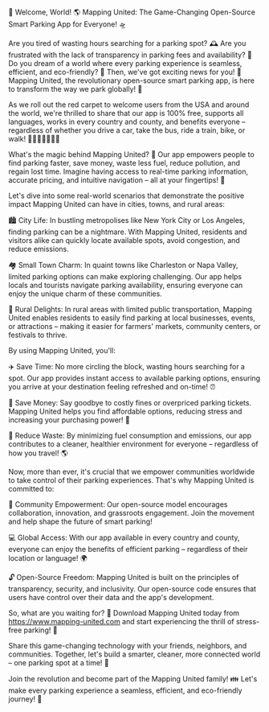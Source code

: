🚀 Welcome, World! 🌎 Mapping United: The Game-Changing Open-Source Smart Parking App for Everyone! 🛸

Are you tired of wasting hours searching for a parking spot? 🕰️ Are you frustrated with the lack of transparency in parking fees and availability? 💸 Do you dream of a world where every parking experience is seamless, efficient, and eco-friendly? 🌟 Then, we've got exciting news for you! 🎉 Mapping United, the revolutionary open-source smart parking app, is here to transform the way we park globally! 🚀

As we roll out the red carpet to welcome users from the USA and around the world, we're thrilled to share that our app is 100% free, supports all languages, works in every country and county, and benefits everyone – regardless of whether you drive a car, take the bus, ride a train, bike, or walk! 🚗🚌🚂🚴‍♂️🚶‍♀️

What's the magic behind Mapping United? 🔮 Our app empowers people to find parking faster, save money, waste less fuel, reduce pollution, and regain lost time. Imagine having access to real-time parking information, accurate pricing, and intuitive navigation – all at your fingertips! 📱

Let's dive into some real-world scenarios that demonstrate the positive impact Mapping United can have in cities, towns, and rural areas:

🏙️ City Life: In bustling metropolises like New York City or Los Angeles, finding parking can be a nightmare. With Mapping United, residents and visitors alike can quickly locate available spots, avoid congestion, and reduce emissions.

🏘️ Small Town Charm: In quaint towns like Charleston or Napa Valley, limited parking options can make exploring challenging. Our app helps locals and tourists navigate parking availability, ensuring everyone can enjoy the unique charm of these communities.

🌄 Rural Delights: In rural areas with limited public transportation, Mapping United enables residents to easily find parking at local businesses, events, or attractions – making it easier for farmers' markets, community centers, or festivals to thrive.

By using Mapping United, you'll:

✈️ Save Time: No more circling the block, wasting hours searching for a spot. Our app provides instant access to available parking options, ensuring you arrive at your destination feeling refreshed and on-time! ⏰

💸 Save Money: Say goodbye to costly fines or overpriced parking tickets. Mapping United helps you find affordable options, reducing stress and increasing your purchasing power! 💸

🌟 Reduce Waste: By minimizing fuel consumption and emissions, our app contributes to a cleaner, healthier environment for everyone – regardless of how you travel! 🌎

Now, more than ever, it's crucial that we empower communities worldwide to take control of their parking experiences. That's why Mapping United is committed to:

🌈 Community Empowerment: Our open-source model encourages collaboration, innovation, and grassroots engagement. Join the movement and help shape the future of smart parking!

💻 Global Access: With our app available in every country and county, everyone can enjoy the benefits of efficient parking – regardless of their location or language! 🌍

🔓 Open-Source Freedom: Mapping United is built on the principles of transparency, security, and inclusivity. Our open-source code ensures that users have control over their data and the app's development.

So, what are you waiting for? 🎉 Download Mapping United today from https://www.mapping-united.com and start experiencing the thrill of stress-free parking! 🚀

Share this game-changing technology with your friends, neighbors, and communities. Together, let's build a smarter, cleaner, more connected world – one parking spot at a time! 💪

Join the revolution and become part of the Mapping United family! 👪 Let's make every parking experience a seamless, efficient, and eco-friendly journey! 🚀